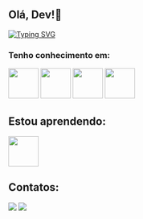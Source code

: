 ## Olá, Dev!👋

<div>

[![Typing SVG](https://readme-typing-svg.demolab.com?font=Press+Start+2P&size=26&pause=1000&color=113A4D&background=52FFA700&width=600&height=100&lines=Bem-vindo+ao+meu+perfil+)](https://git.io/typing-svg)
</div>


### Tenho conhecimento em:

<div>
<a href="https://dev.java/" target="_blank"><img loading="lazy" src="https://cdn.jsdelivr.net/gh/devicons/devicon/icons/java/java-original-wordmark.svg" width="60" height="60"/></a>
<a href="https://spring.io/" target="_blank"><img loading="lazy" src="https://cdn.jsdelivr.net/gh/devicons/devicon/icons/spring/spring-original-wordmark.svg" width="60" height="60"/></a>
<a href="https://www.mysql.com/" target="_blank"><img loading="lazy" src="https://cdn.jsdelivr.net/gh/devicons/devicon/icons/mysql/mysql-original-wordmark.svg" width="60" height="60"/></a>
<a href="https://git-scm.com/" target="_blank"><img loading="lazy" src="https://cdn.jsdelivr.net/gh/devicons/devicon/icons/git/git-original-wordmark.svg" width="60" height="60"/></a>

</div>

## Estou aprendendo:

<a href="https://react.dev/"><img loading="lazy" src="https://cdn.jsdelivr.net/gh/devicons/devicon/icons/react/react-original-wordmark.svg" width="60" height="60"/></a>

## Contatos:

<div>
<a href="https://instagram.com/raullramoos" target="_blank"><img loading="lazy" src="https://img.shields.io/badge/-Instagram-%23E4405F?style=for-the-badge&logo=instagram&logoColor=white" target="_blank"></a>
<a href="https://www.linkedin.com/in/raul-ramos-56923897/" target="_blank"><img loading="lazy" src="https://img.shields.io/badge/-LinkedIn-%230077B5?style=for-the-badge&logo=linkedin&logoColor=white" target="_blank"></a>   
</div>